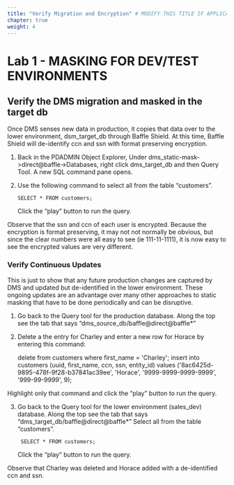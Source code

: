 ```yaml
---
title: "Verify Migration and Encryption" # MODIFY THIS TITLE IF APPLICABLE
chapter: true
weight: 4 
---
```


# Lab 1 - MASKING FOR DEV/TEST ENVIRONMENTS

## Verify the DMS migration and masked in the target db 

Once DMS senses new data in production, it copies that data over to the lower environment, dsm_target_db through Baffle Shield. At this time, Baffle Shield will de-identify ccn and ssn with format preserving encryption.

  

1.  Back in the PDADMIN Object Explorer, Under dms_static-mask->direct@baffle->Databases, right click dms_target_db and then Query Tool. A new SQL command pane opens.
    
2.  Use the following command to select all from the table “customers”.
    

  

        SELECT * FROM customers;

  

    Click the “play” button to run the query.

  
Observe that the ssn and ccn of each user is encrypted. Because the encryption is format preserving, it may not not normally be obvious, but since the clear numbers were all easy to see (ie 111-11-1111), it is now easy to see the encrypted values are very different.

### Verify Continuous Updates
This is just to show that any future production changes are captured by DMS and updated but de-identified in the lower environment.  These ongoing updates are an advantage over many other approaches to static masking that have to be done periodically and can be disruptive.

1. Go back to the Query tool for the production database.  Along the top see the tab that says “dms_source_db/baffle@direct@baffle*”

2. Delete a the entry for Charley and enter a new row for Horace by entering this command:


    delete from customers where first_name = 'Charley';
    insert into customers (uuid, first_name, ccn, ssn, entity_id) values ('8ac6425d-9895-478f-9f28-b37841ac39ee', 'Horace', '9999-9999-9999-9999', '999-99-9999', 9);

Highlight only that command and click the “play” button to run the query.

3. Go back to the Query tool for the lower environment (sales_dev) database.  Along the top see the tab that says “dms_target_db/baffle@direct@baffle*”
Select all from the table “customers”.




        SELECT * FROM customers;



    Click the “play” button to run the query.


Observe that Charley was deleted and Horace added with a de-identified ccn and ssn.

